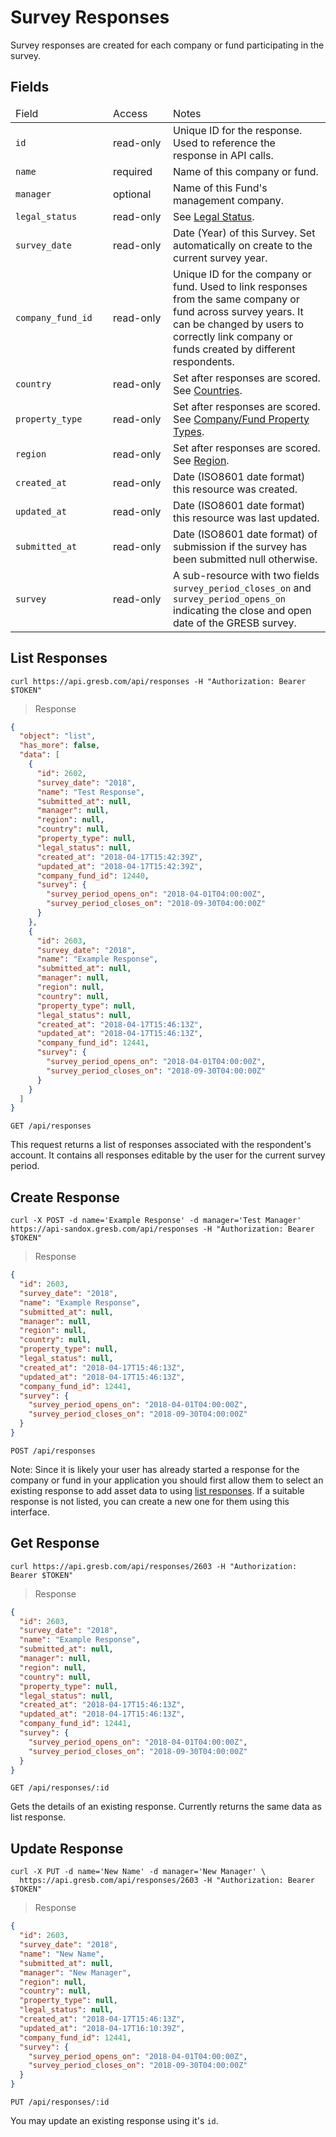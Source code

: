 # Survey Responses

Survey responses are created for each company or fund participating in the survey.

## Fields
<table>
  <thead>
    <tr><td width='140'>Field</td><td width='80'>Access</td><td>Notes</td></tr>
  </thead>
  <tbody>
    <tr><td><code>id</code></td><td>read-only</td><td>Unique ID for the response. Used to reference the response in API calls.
    <tr><td><code>name</code></td><td>required</td><td>Name of this company or fund.</td></tr>
    <tr><td><code>manager</code></td><td>optional</td><td>Name of this Fund's management company.</td></tr>
    <tr><td><code>legal_status</code></td><td>read-only</td><td>See <a href="https://api-sandbox.gresb.com/about/lists">Legal Status</a>.</td></tr>
    <tr><td><code>survey_date</code></td><td>read-only</td><td>Date (Year) of this Survey. Set automatically on create to the current survey year.</td></tr>
    <tr><td><code>company_fund_id</code></td><td>read-only</td><td>Unique ID for the company or fund. Used to link responses from the same company or fund across survey years. It can be changed by users to correctly link company or funds created by different respondents.</td></tr>
    <tr><td><code>country</code></td><td>read-only</td><td>Set after responses are scored. See <a href="https://api-sandbox.gresb.com/about/lists">Countries</a>.</td></tr>
    <tr><td><code>property_type</code></td><td>read-only</td><td>Set after responses are scored. See <a href="https://api-sandbox.gresb.com/about/lists">Company/Fund Property Types</a>.</td></tr>
    <tr><td><code>region</code></td><td>read-only</td><td>Set after responses are scored. See <a href="https://api-sandbox.gresb.com/about/lists">Region</a>.</td></tr>
    <tr><td><code>created_at</code></td><td>read-only</td><td>Date (ISO8601 date format) this resource was created.</td></tr>
    <tr><td><code>updated_at</code></td><td>read-only</td><td>Date (ISO8601 date format) this resource was last updated.</td></tr>
    <tr><td><code>submitted_at</code></td><td>read-only</td><td>Date (ISO8601 date format) of submission if the survey has been submitted null otherwise.</td></tr>
    <tr><td><code>survey</code></td><td>read-only</td><td>A sub-resource with two fields <code>survey_period_closes_on</code> and <code>survey_period_opens_on</code> indicating the close and open date of the GRESB survey.</td></tr>
  </tbody>
</table>

## List Responses

```shell
curl https://api.gresb.com/api/responses -H "Authorization: Bearer $TOKEN"
```

> Response

```json
{
  "object": "list",
  "has_more": false,
  "data": [
    {
      "id": 2602,
      "survey_date": "2018",
      "name": "Test Response",
      "submitted_at": null,
      "manager": null,
      "region": null,
      "country": null,
      "property_type": null,
      "legal_status": null,
      "created_at": "2018-04-17T15:42:39Z",
      "updated_at": "2018-04-17T15:42:39Z",
      "company_fund_id": 12440,
      "survey": {
        "survey_period_opens_on": "2018-04-01T04:00:00Z",
        "survey_period_closes_on": "2018-09-30T04:00:00Z"
      }
    },
    {
      "id": 2603,
      "survey_date": "2018",
      "name": "Example Response",
      "submitted_at": null,
      "manager": null,
      "region": null,
      "country": null,
      "property_type": null,
      "legal_status": null,
      "created_at": "2018-04-17T15:46:13Z",
      "updated_at": "2018-04-17T15:46:13Z",
      "company_fund_id": 12441,
      "survey": {
        "survey_period_opens_on": "2018-04-01T04:00:00Z",
        "survey_period_closes_on": "2018-09-30T04:00:00Z"
      }
    }
  ]
}
```

`GET /api/responses`

This request returns a list of responses associated with the respondent's account. It contains all responses editable by the user for the current survey period.

## Create Response

```shell
curl -X POST -d name='Example Response' -d manager='Test Manager' https://api-sandox.gresb.com/api/responses -H "Authorization: Bearer $TOKEN"
```

> Response

```json
{
  "id": 2603,
  "survey_date": "2018",
  "name": "Example Response",
  "submitted_at": null,
  "manager": null,
  "region": null,
  "country": null,
  "property_type": null,
  "legal_status": null,
  "created_at": "2018-04-17T15:46:13Z",
  "updated_at": "2018-04-17T15:46:13Z",
  "company_fund_id": 12441,
  "survey": {
    "survey_period_opens_on": "2018-04-01T04:00:00Z",
    "survey_period_closes_on": "2018-09-30T04:00:00Z"
  }
}
```

`POST /api/responses`

Note: Since it is likely your user has already started a response for the company or fund in your application you should first allow them to select an existing response to add asset data to using <a href="#list-responses">list responses</a>. If a suitable response is not listed, you can create a new one for them using this interface.

## Get Response

```shell
curl https://api.gresb.com/api/responses/2603 -H "Authorization: Bearer $TOKEN"
```

> Response

```json
{
  "id": 2603,
  "survey_date": "2018",
  "name": "Example Response",
  "submitted_at": null,
  "manager": null,
  "region": null,
  "country": null,
  "property_type": null,
  "legal_status": null,
  "created_at": "2018-04-17T15:46:13Z",
  "updated_at": "2018-04-17T15:46:13Z",
  "company_fund_id": 12441,
  "survey": {
    "survey_period_opens_on": "2018-04-01T04:00:00Z",
    "survey_period_closes_on": "2018-09-30T04:00:00Z"
  }
}
```

`GET /api/responses/:id`

Gets the details of an existing response. Currently returns the same data as list response.

## Update Response

```shell_session
curl -X PUT -d name='New Name' -d manager='New Manager' \
  https://api.gresb.com/api/responses/2603 -H "Authorization: Bearer $TOKEN"
```

> Response

```json
{
  "id": 2603,
  "survey_date": "2018",
  "name": "New Name",
  "submitted_at": null,
  "manager": "New Manager",
  "region": null,
  "country": null,
  "property_type": null,
  "legal_status": null,
  "created_at": "2018-04-17T15:46:13Z",
  "updated_at": "2018-04-17T16:10:39Z",
  "company_fund_id": 12441,
  "survey": {
    "survey_period_opens_on": "2018-04-01T04:00:00Z",
    "survey_period_closes_on": "2018-09-30T04:00:00Z"
  }
}
```

`PUT /api/responses/:id`

You may update an existing response using it's `id`.
